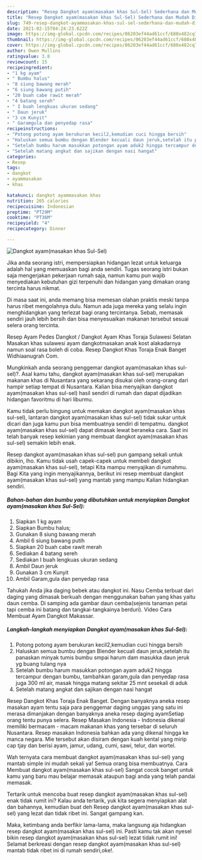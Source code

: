 ```yaml
---
description: "Resep Dangkot ayam(masakan khas Sul-Sel) Sederhana dan Mudah Dibuat"
title: "Resep Dangkot ayam(masakan khas Sul-Sel) Sederhana dan Mudah Dibuat"
slug: 749-resep-dangkot-ayammasakan-khas-sul-sel-sederhana-dan-mudah-dibuat
date: 2021-02-15T04:24:23.622Z
image: https://img-global.cpcdn.com/recipes/06203ef44ad61ccf/680x482cq70/dangkot-ayammasakan-khas-sul-sel-foto-resep-utama.jpg
thumbnail: https://img-global.cpcdn.com/recipes/06203ef44ad61ccf/680x482cq70/dangkot-ayammasakan-khas-sul-sel-foto-resep-utama.jpg
cover: https://img-global.cpcdn.com/recipes/06203ef44ad61ccf/680x482cq70/dangkot-ayammasakan-khas-sul-sel-foto-resep-utama.jpg
author: Owen Mullins
ratingvalue: 3.8
reviewcount: 15
recipeingredient:
- "1 kg ayam"
- " Bumbu halus"
- "8 siung bawang merah"
- "6 siung bawang putih"
- "20 buah cabe rawit merah"
- "4 batang sereh"
- " I buah lengkuas ukuran sedang"
- " Daun jeruk"
- "3 cm Kunyit"
- " Garamgula dan penyedap rasa"
recipeinstructions:
- "Potong potong ayam berukuran kecil2,kemudian cuci hingga bersih"
- "Haluskan semua bumbu dengan Blender kecuali daun jeruk,setelah itu panaskan minyak tumis bumbu smpai harum dam masukka daun jeruk yg buang tulang nya"
- "Setelah bumbu harum masukkan potongan ayam aduk2 hingga tercampur dengan bumbu, tambahkan garam,gula dan penyedap rasa juga 300 ml air, masak hingga matang sekitar 25 mnt sesekali di aduk"
- "Setelah matang angkat dan sajikan dengan nasi hangat"
categories:
- Resep
tags:
- dangkot
- ayammasakan
- khas

katakunci: dangkot ayammasakan khas 
nutrition: 265 calories
recipecuisine: Indonesian
preptime: "PT29M"
cooktime: "PT36M"
recipeyield: "4"
recipecategory: Dinner

---
```



![Dangkot ayam(masakan khas Sul-Sel)](https://img-global.cpcdn.com/recipes/06203ef44ad61ccf/680x482cq70/dangkot-ayammasakan-khas-sul-sel-foto-resep-utama.jpg)

Jika anda seorang istri, mempersiapkan hidangan lezat untuk keluarga adalah hal yang memuaskan bagi anda sendiri. Tugas seorang istri bukan saja mengerjakan pekerjaan rumah saja, namun kamu pun wajib menyediakan kebutuhan gizi terpenuhi dan hidangan yang dimakan orang tercinta harus nikmat.

Di masa  saat ini, anda memang bisa memesan olahan praktis meski tanpa harus ribet mengolahnya dulu. Namun ada juga mereka yang selalu ingin menghidangkan yang terlezat bagi orang tercintanya. Sebab, memasak sendiri jauh lebih bersih dan bisa menyesuaikan makanan tersebut sesuai selera orang tercinta. 

Resep Ayam Pedes Dangkot / Dangkot Ayam Khas Toraja Sulawesi Selatan Masakan khas sulawesi ayam dangkotmasakan anak kost alakadarnya namun soal rasa boleh di coba. Resep Dangkot Khas Toraja Enak Banget Widhiaanugrah Com.

Mungkinkah anda seorang penggemar dangkot ayam(masakan khas sul-sel)?. Asal kamu tahu, dangkot ayam(masakan khas sul-sel) merupakan makanan khas di Nusantara yang sekarang disukai oleh orang-orang dari hampir setiap tempat di Nusantara. Kalian bisa menyajikan dangkot ayam(masakan khas sul-sel) hasil sendiri di rumah dan dapat dijadikan hidangan favoritmu di hari liburmu.

Kamu tidak perlu bingung untuk memakan dangkot ayam(masakan khas sul-sel), lantaran dangkot ayam(masakan khas sul-sel) tidak sukar untuk dicari dan juga kamu pun bisa membuatnya sendiri di tempatmu. dangkot ayam(masakan khas sul-sel) dapat dimasak lewat beraneka cara. Saat ini telah banyak resep kekinian yang membuat dangkot ayam(masakan khas sul-sel) semakin lebih enak.

Resep dangkot ayam(masakan khas sul-sel) pun gampang sekali untuk dibikin, lho. Kamu tidak usah capek-capek untuk membeli dangkot ayam(masakan khas sul-sel), tetapi Kita mampu menyajikan di rumahmu. Bagi Kita yang ingin menyajikannya, berikut ini resep membuat dangkot ayam(masakan khas sul-sel) yang mantab yang mampu Kalian hidangkan sendiri.

<!--inarticleads1-->

##### Bahan-bahan dan bumbu yang dibutuhkan untuk menyiapkan Dangkot ayam(masakan khas Sul-Sel):

1. Siapkan 1 kg ayam
1. Siapkan  Bumbu halus;
1. Gunakan 8 siung bawang merah
1. Ambil 6 siung bawang putih
1. Siapkan 20 buah cabe rawit merah
1. Sediakan 4 batang sereh
1. Sediakan  I buah lengkuas ukuran sedang
1. Ambil  Daun jeruk
1. Gunakan 3 cm Kunyit
1. Ambil  Garam,gula dan penyedap rasa


Tahukah Anda jika daging bebek atau dangkot ini. Nasu Cemba terbuat dari daging yang dimasak berkuah dengan menggunakan bahan yang khas yaitu daun cemba. Di samping ada gambar daun cemba(sejenis tanaman petai tapi cemba ini batang dan tangkai-tangkainya berduri). Video Cara Membuat Ayam Dangkot Makassar. 

<!--inarticleads2-->

##### Langkah-langkah menyiapkan Dangkot ayam(masakan khas Sul-Sel):

1. Potong potong ayam berukuran kecil2,kemudian cuci hingga bersih
1. Haluskan semua bumbu dengan Blender kecuali daun jeruk,setelah itu panaskan minyak tumis bumbu smpai harum dam masukka daun jeruk yg buang tulang nya
1. Setelah bumbu harum masukkan potongan ayam aduk2 hingga tercampur dengan bumbu, tambahkan garam,gula dan penyedap rasa juga 300 ml air, masak hingga matang sekitar 25 mnt sesekali di aduk
1. Setelah matang angkat dan sajikan dengan nasi hangat


Resep Dangkot Khas Toraja Enak Banget. Dengan banyaknya aneka resep masakan ayam tentu saja para penggemar daging unggas yang satu ini merasa dimanjakan dengan banyaknya aneka resep daging ayamSetiap orang tentu punya selera. Resep Masakan Indonesia - Indonesia dikenal memiliki bermacam - macam makanan khas yang tersebar di seluruh Nusantara. Resep masakan Indonesia bahkan ada yang dikenal hingga ke manca negara. Mie tersebut akan disiram dengan kuah kental yang mirip cap tjay dan berisi ayam, jamur, udang, cumi, sawi, telur, dan wortel. 

Wah ternyata cara membuat dangkot ayam(masakan khas sul-sel) yang mantab simple ini mudah sekali ya! Semua orang bisa membuatnya. Cara Membuat dangkot ayam(masakan khas sul-sel) Sangat cocok banget untuk kamu yang baru mau belajar memasak ataupun bagi anda yang telah pandai memasak.

Tertarik untuk mencoba buat resep dangkot ayam(masakan khas sul-sel) enak tidak rumit ini? Kalau anda tertarik, yuk kita segera menyiapkan alat dan bahannya, kemudian buat deh Resep dangkot ayam(masakan khas sul-sel) yang lezat dan tidak ribet ini. Sangat gampang kan. 

Maka, ketimbang anda berfikir lama-lama, maka langsung aja hidangkan resep dangkot ayam(masakan khas sul-sel) ini. Pasti kamu tak akan nyesel bikin resep dangkot ayam(masakan khas sul-sel) lezat tidak rumit ini! Selamat berkreasi dengan resep dangkot ayam(masakan khas sul-sel) mantab tidak ribet ini di rumah sendiri,oke!.

